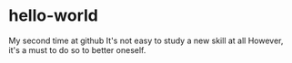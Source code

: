 # hello-world
My second time at github
It's not easy to study a new skill at all
However, it's a must to do so to better oneself.
